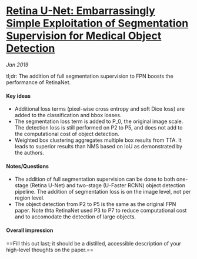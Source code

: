 # [Retina U-Net: Embarrassingly Simple Exploitation of Segmentation Supervision for Medical Object Detection](https://arxiv.org/pdf/1811.08661.pdf)

_Jan 2019_

tl;dr: The addition of full segmentation supervision to FPN boosts the performance of RetinaNet.

#### Key ideas
* Additional loss terms (pixel-wise cross entropy and soft Dice loss) are added to the classification and bbox losses. 
* The segmentation loss term is added to P_0, the original image scale. The detection loss is still performed on P2 to P5, and does not add to the computational cost of object detection. 
* Weighted box clustering aggregates multiple box results from TTA. It leads to superior results than NMS based on IoU as demonstrated by the authors.

#### Notes/Questions
* The addition of full segmentation supervision can be done to both one-stage (Retina U-Net) and two-stage (U-Faster RCNN) object detection pipeline. The addition of segmentation loss is on the image level, not per region level.
* The object detection from P2 to P5 is the same as the original FPN paper. Note thta RetinaNet used P3 to P7 to reduce computational cost and to accomodate the detection of large objects. 

#### Overall impression
==Fill this out last; it should be a distilled, accessible description of your high-level thoughts on the paper.==